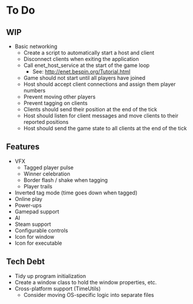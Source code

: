 # To Do

## WIP

- Basic networking
    - Create a script to automatically start a host and client
    - Disconnect clients when exiting the application
    - Call enet_host_service at the start of the game loop
        - See: http://enet.bespin.org/Tutorial.html
    - Game should not start until all players have joined
    - Host should accept client connections and assign them player numbers
    - Prevent moving other players
    - Prevent tagging on clients
    - Clients should send their position at the end of the tick
    - Host should listen for client messages and move clients to their reported positions
    - Host should send the game state to all clients at the end of the tick

## Features

- VFX
    - Tagged player pulse
    - Winner celebration
    - Border flash / shake when tagging
    - Player trails
- Inverted tag mode (time goes down when tagged)
- Online play
- Power-ups
- Gamepad support
- AI
- Steam support
- Configurable controls
- Icon for window
- Icon for executable

## Tech Debt

- Tidy up program initialization
- Create a window class to hold the window properties, etc.
- Cross-platform support (TimeUtils)
    - Consider moving OS-specific logic into separate files
